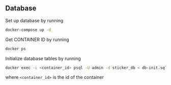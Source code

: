 ## Database

Set up database by running

```bash
docker-compose up -d
```

Get CONTAINER ID by running

```bash
docker ps
```

Initialize database tables by running

```bash
docker exec -i <container_id> psql -U admin -d sticker_db < db-init.sql
```

where `<container_id>` is the id of the container

